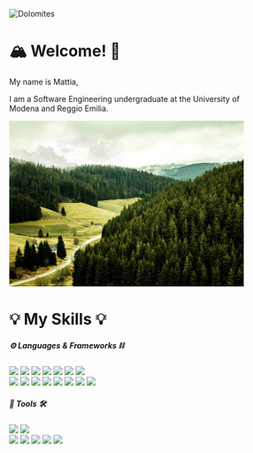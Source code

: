 <!DOCTYPE html><html lang="en"> <head><meta charset="utf-8"><link rel="icon" type="image/svg+xml" href="/favicon.svg"><meta name="viewport" content="width=device-width"><meta name="generator" content="Astro v5.13.3"><title>Mattia Massarenti</title><link rel="stylesheet" href="/_astro/index.DGD2jdML.css"></head> <body>  <figure class="flex flex-col place-items-center text-shadow-xs"> <img src="/dolomites.png" alt="Dolomites"> <h1 class="absolute pt-2 md:pt-6 text-xl md:text-4xl font-bold animate__animated animate__fadeInDown"> 🏔 Welcome! 🍂 </h1>  <p class="absolute pt-10 md:pt-24 text-center text-xs md:text-lg font-semibold animate__animated animate__fadeInDown">
My name is Mattia,
</p> <p class="absolute pt-14 px-4 text-center md:pt-30 text-xs md:text-lg font-semibold animate__animated animate__fadeInDown">
I am a Software Engineering undergraduate at the University of Modena and
      Reggio Emilia.
</p>  </figure> <figure class="flex flex-col place-items-center text-shadow-xs"> <img src="/forest.jpg" alt="Forest"> <h1 class="absolute pt-2 md:pt-6 text-xl md:text-4xl font-bold animate__animated animate__fadeInDown"> 💡 My Skills 💡 </h1>  <div class="absolute pt-10 md:pt-24 place-items-center"> <div id="lang-frame" class="place-items-center"> <h5 class="font-semibold text-sm md:text-xl">
⚙️ Languages & Frameworks ⛓️
</h5> <div class="flex flex-row md:pt-5 pt-2 gap-1"> <img src="https://img.shields.io/badge/c-%2300599C.svg?style=for-the-badge&logo=c&logoColor=white" class="md:h-auto h-3 w-auto"> <img src="https://img.shields.io/badge/c++-%2300599C.svg?style=for-the-badge&logo=c%2B%2B&logoColor=white" class="md:h-auto h-3 w-auto"> <img src="https://img.shields.io/badge/java-%23ED8B00.svg?style=for-the-badge&logo=openjdk&logoColor=white" class="md:h-auto h-3 w-auto"> <img src="https://img.shields.io/badge/javascript-%23323330.svg?style=for-the-badge&logo=javascript&logoColor=%23F7DF1E" class="md:h-auto h-3 w-auto"> <img src="https://img.shields.io/badge/python-3670A0?style=for-the-badge&logo=python&logoColor=ffdd54" class="md:h-auto h-3 w-auto"> <img src="https://img.shields.io/badge/kotlin-%237F52FF.svg?style=for-the-badge&logo=kotlin&logoColor=white" class="md:h-auto h-3 w-auto"> <img src="https://img.shields.io/badge/shell_script-%23121011.svg?style=for-the-badge&logo=gnu-bash&logoColor=white" class="md:h-auto h-3 w-auto"> </div> <div class="flex flex-row md:pt-5 pt-2 gap-1"> <img src="https://img.shields.io/badge/html5-%23E34F26.svg?style=for-the-badge&logo=html5&logoColor=white" class="md:h-auto h-3 w-auto"> <img src="https://img.shields.io/badge/css3-%231572B6.svg?style=for-the-badge&logo=css3&logoColor=white" class="md:h-auto h-3 w-auto"> <img src="https://img.shields.io/badge/markdown-%23000000.svg?style=for-the-badge&logo=markdown&logoColor=white" class="md:h-auto h-3 w-auto"> <img src="https://img.shields.io/badge/ros-%230A0FF9.svg?style=for-the-badge&logo=ros&logoColor=white" class="md:h-auto h-3 w-auto"> <img src="https://img.shields.io/badge/astro-%232C2052.svg?style=for-the-badge&logo=astro&logoColor=white" class="md:h-auto h-3 w-auto"> <img src="https://img.shields.io/badge/javafx-%23FF0000.svg?style=for-the-badge&logo=javafx&logoColor=white" class="md:h-auto h-3 w-auto"> <img src="https://img.shields.io/badge/flask-%23000.svg?style=for-the-badge&logo=flask&logoColor=white" class="md:h-auto h-3 w-auto"> <img src="https://img.shields.io/badge/react-%2320232a.svg?style=for-the-badge&logo=react&logoColor=%2361DAFB" class="md:h-auto h-3 w-auto"> </div> </div> <div id="lang-frame" class="place-items-center"> <h5 class="font-semibold text-sm md:text-xl pt-2 md:pt-8 text-gray-50">
🔧 Tools 🛠️
</h5> <div class="flex flex-row md:pt-5 pt-2 gap-1"> <img src="https://img.shields.io/badge/git-%23F05033.svg?style=for-the-badge&logo=git&logoColor=white" class="md:h-auto h-3 w-auto"> <img src="https://img.shields.io/badge/github-%23121011.svg?style=for-the-badge&logo=github&logoColor=white" class="md:h-auto h-3 w-auto"> </div> <div class="flex flex-row md:pt-5 pt-2 gap-1"> <img src="https://img.shields.io/badge/Visual%20Studio-5C2D91.svg?style=for-the-badge&logo=visual-studio&logoColor=white" class="md:h-auto h-3 w-auto"> <img src="https://img.shields.io/badge/Visual%20Studio%20Code-0078d7.svg?style=for-the-badge&logo=visual-studio-code&logoColor=white" class="md:h-auto h-3 w-auto"> <img src="https://img.shields.io/badge/IntelliJIDEA-000000.svg?style=for-the-badge&logo=intellij-idea&logoColor=white" class="md:h-auto h-3 w-auto"> <img src="https://img.shields.io/badge/jupyter-%23FA0F00.svg?style=for-the-badge&logo=jupyter&logoColor=white" class="md:h-auto h-3 w-auto"> <img src="https://img.shields.io/badge/android%20studio-346ac1?style=for-the-badge&logo=android%20studio&logoColor=white" class="md:h-auto h-3 w-auto"> </div> </div> </div>  </figure>  </body></html>